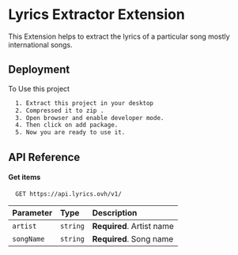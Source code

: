 
# Lyrics Extractor Extension
This Extension helps to extract the lyrics of a particular song mostly international songs.


## Deployment

To Use this project 

```bash
  1. Extract this project in your desktop
  2. Compressed it to zip .
  3. Open browser and enable developer mode.
  4. Then click on add package.
  5. Now you are ready to use it.
```


## API Reference

#### Get items

```http
  GET https://api.lyrics.ovh/v1/
```

| Parameter | Type     | Description                |
| :-------- | :------- | :------------------------- |
| `artist` | `string` | **Required**. Artist name |
| `songName` | `string` | **Required**. Song name |
